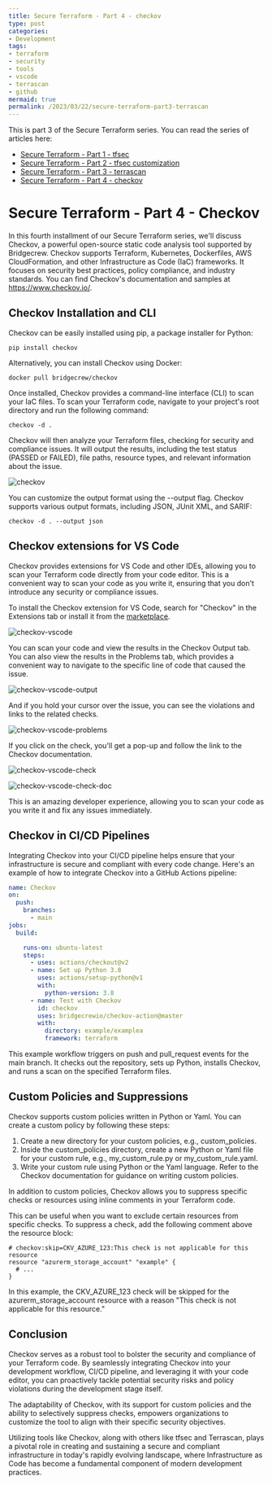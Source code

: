 ```yaml
---
title: Secure Terraform - Part 4 - checkov
type: post
categories:
- Development
tags:
- terraform
- security
- tools
- vscode
- terrascan
- github
mermaid: true
permalink: /2023/03/22/secure-terraform-part3-terrascan
---
```


This is part 3 of the Secure Terraform series. You can read the series of articles here: 
- [Secure Terraform - Part 1 - tfsec](/2022/12/29/secure-terraform-part1-tfsec) 
- [Secure Terraform - Part 2 - tfsec customization](/2023/01/29/secure-terraform-part2-tfsec-customization)
- [Secure Terraform - Part 3 - terrascan](/2023/03/22/secure-terraform-part3-terrascan)
- [Secure Terraform - Part 4 - checkov](/2023/03/24/secure-terraform-part4-checkov)

# Secure Terraform - Part 4 - Checkov

In this fourth installment of our Secure Terraform series, we'll discuss Checkov, a powerful open-source static code analysis tool supported by Bridgecrew. Checkov supports Terraform, Kubernetes, Dockerfiles, AWS CloudFormation, and other Infrastructure as Code (IaC) frameworks. It focuses on security best practices, policy compliance, and industry standards. You can find Checkov's documentation and samples at https://www.checkov.io/.

## Checkov Installation and CLI

Checkov can be easily installed using pip, a package installer for Python:

``` pip install checkov ```

Alternatively, you can install Checkov using Docker:

``` docker pull bridgecrew/checkov ```

Once installed, Checkov provides a command-line interface (CLI) to scan your IaC files. To scan your Terraform code, navigate to your project's root directory and run the following command:

``` checkov -d . ```

Checkov will then analyze your Terraform files, checking for security and compliance issues. It will output the results, including the test status (PASSED or FAILED), file paths, resource types, and relevant information about the issue.

![checkov](/assets/2023/03/checkov.png)

You can customize the output format using the --output flag. Checkov supports various output formats, including JSON, JUnit XML, and SARIF:

``` checkov -d . --output json ```

## Checkov extensions for VS Code

Checkov provides extensions for VS Code and other IDEs, allowing you to scan your Terraform code directly from your code editor. This is a convenient way to scan your code as you write it, ensuring that you don't introduce any security or compliance issues.

To install the Checkov extension for VS Code, search for "Checkov" in the Extensions tab or install it from the [marketplace](https://marketplace.visualstudio.com/items?itemName=Bridgecrew.checkov).

![checkov-vscode](/assets/2023/03/checkov-vscode.png)

You can scan your code and view the results in the Checkov Output tab. You can also view the results in the Problems tab, which provides a convenient way to navigate to the specific line of code that caused the issue.

![checkov-vscode-output](/assets/2023/03/checkov-vscode-output.png)

And if you hold your cursor over the issue, you can see the violations and links to the related checks.

![checkov-vscode-problems](/assets/2023/03/checkov-vscode-problems.png)

If you click on the check, you'll get a pop-up and follow the link to the Checkov documentation.

![checkov-vscode-check](/assets/2023/03/checkov-vscode-check.png)

![checkov-vscode-check-doc](/assets/2023/03/checkov-vscode-check-doc.png)

This is an amazing developer experience, allowing you to scan your code as you write it and fix any issues immediately.

## Checkov in CI/CD Pipelines

Integrating Checkov into your CI/CD pipeline helps ensure that your infrastructure is secure and compliant with every code change. Here's an example of how to integrate Checkov into a GitHub Actions pipeline:

```yaml
name: Checkov
on:
  push:
    branches:
      - main
jobs:
  build:

    runs-on: ubuntu-latest
    steps:
      - uses: actions/checkout@v2
      - name: Set up Python 3.8
        uses: actions/setup-python@v1
        with:
          python-version: 3.8
      - name: Test with Checkov
        id: checkov
        uses: bridgecrewio/checkov-action@master
        with:
          directory: example/examplea
          framework: terraform 
```

This example workflow triggers on push and pull_request events for the main branch. It checks out the repository, sets up Python, installs Checkov, and runs a scan on the specified Terraform files.

## Custom Policies and Suppressions

Checkov supports custom policies written in Python or Yaml. You can create a custom policy by following these steps:

1. Create a new directory for your custom policies, e.g., custom_policies.
2. Inside the custom_policies directory, create a new Python or Yaml file for your custom rule, e.g., my_custom_rule.py or my_custom_rule.yaml.
3. Write your custom rule using Python or the Yaml language. Refer to the Checkov documentation for guidance on writing custom policies.

In addition to custom policies, Checkov allows you to suppress specific checks or resources using inline comments in your Terraform code. 

This can be useful when you want to exclude certain resources from specific checks. To suppress a check, add the following comment above the resource block:

```hcl
# checkov:skip=CKV_AZURE_123:This check is not applicable for this resource
resource "azurerm_storage_account" "example" {
  # ...
}
```

In this example, the CKV_AZURE_123 check will be skipped for the azurerm_storage_account resource with a reason "This check is not applicable for this resource."

## Conclusion

Checkov serves as a robust tool to bolster the security and compliance of your Terraform code. By seamlessly integrating Checkov into your development workflow, CI/CD pipeline, and leveraging it with your code editor, you can proactively tackle potential security risks and policy violations during the development stage itself.

The adaptability of Checkov, with its support for custom policies and the ability to selectively suppress checks, empowers organizations to customize the tool to align with their specific security objectives.

Utilizing tools like Checkov, along with others like tfsec and Terrascan, plays a pivotal role in creating and sustaining a secure and compliant infrastructure in today's rapidly evolving landscape, where Infrastructure as Code has become a fundamental component of modern development practices.